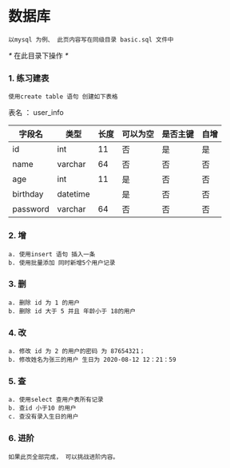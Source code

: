 # 数据库 
	以mysql 为例、 此页内容写在同级目录 basic.sql 文件中
	
_*_ 在此目录下操作 _*_

### 1. 练习建表 
	使用create table 语句 创建如下表格

表名 ： user_info

|字段名	|类型	|长度	|可以为空	|是否主键	|自增	|
|----	|----	|----	|----		|----		|----	|
|id		|int	|11		|否			|是			|是		|
|name	|varchar|64		|否			|否 		|否 	|
|age 	|int 	|11		|是 		|否 		|否 	|
|birthday|datetime|		|是 		|否 		|否 	|
|password|varchar|64	|否 		|否 		|否 	|

### 2. 增
    a. 使用insert 语句 插入一条
    b. 使用批量添加 同时新增5个用户记录
    
### 3. 删
    a. 删除 id 为 1 的用户
    b. 删除 id 大于 5 并且 年龄小于 18的用户

### 4. 改
    a. 修改 id 为 2 的用户的密码 为 87654321；
    b. 修改姓名为张三的用户 生日为 2020-08-12 12：21：59

### 5. 查
    a. 使用select 查用户表所有记录
    b. 查id 小于10 的用户
    c. 查没有录入生日的用户


### 6. 进阶
    如果此页全部完成， 可以挑战进阶内容。